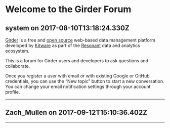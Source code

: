 # Welcome to the Girder Forum

## system on 2017-08-10T13:18:24.330Z

[Girder](http://girder.readthedocs.io/) is a free and [open source](https://github.com/girder/girder) web\-based data management platform developed by [Kitware](https://www.kitware.com/) as part of the [Resonant](http://resonant.kitware.com/) data and analytics ecosystem.


This is a forum for Girder users and developers to ask questions and collaborate.


Once you register a user with email or with existing Google or GitHub credentials, you can use the “New topic” button to start a new conversation. You can change your email notification settings through your account profile.


---

## Zach_Mullen on 2017-09-12T15:10:36.402Z


---

